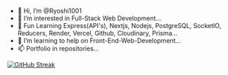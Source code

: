 - 👋 Hi, I’m @Ryoshi1001
- 👀 I’m interested in Full-Stack Web Development...
- 🌱 Fun Learning Express(API's), Nextjs, Nodejs, PostgreSQL, SocketIO, Reducers, Render, Vercel, Github, Cloudinary, Prisma...
- 💞️ I’m learning to help on Front-End-Web-Development...
- 📫 Portfolio in repositories...


[![GitHub Streak](https://streak-stats.demolab.com/?user=Ryoshi1001)](https://git.io/streak-stats)

<!---
Ryoshi1001/Ryoshi1001 is a ✨ special ✨ repository because its `README.md` (this file) appears on your GitHub profile.
You can click the Preview link to take a look at your changes.
--->
